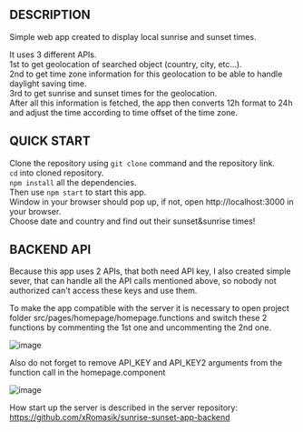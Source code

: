 ## DESCRIPTION

Simple web app created to display local sunrise and sunset times.

It uses 3 different APIs. \
1st to get geolocation of searched object (country, city, etc...). \
2nd to get time zone information for this geolocation to be able to handle daylight saving time. \
3rd to get sunrise and sunset times for the geolocation. \
After all this information is fetched, the app then converts 12h format to 24h and adjust the time according to time offset of the time zone. 

## QUICK START

Clone the repository using `git clone` command and the repository link. \
`cd` into cloned repository. \
`npm install` all the dependencies. \
Then use `npm start` to start this app. \
Window in your browser should pop up, if not, open http://localhost:3000 in your browser. \
Choose date and country and find out their sunset&sunrise times!

## BACKEND API

Because this app uses 2 APIs, that both need API key, I also created simple sever, that can handle all the API calls mentioned above, so nobody not authorized can't access these keys and use them.

To make the app compatible with the server it is necessary to open project folder src/pages/homepage/homepage.functions and switch these 2 functions by commenting the 1st one and uncommenting the 2nd one. 

![image](https://user-images.githubusercontent.com/73423557/103469306-59e1bf80-4d63-11eb-9044-c95869d3c432.png)

Also do not forget to remove API_KEY and API_KEY2 arguments from the function call in the homepage.component

![image](https://user-images.githubusercontent.com/73423557/103469358-ed1af500-4d63-11eb-8b66-6337ed51292a.png)

How start up the server is described in the server repository: https://github.com/xRomasik/sunrise-sunset-app-backend
